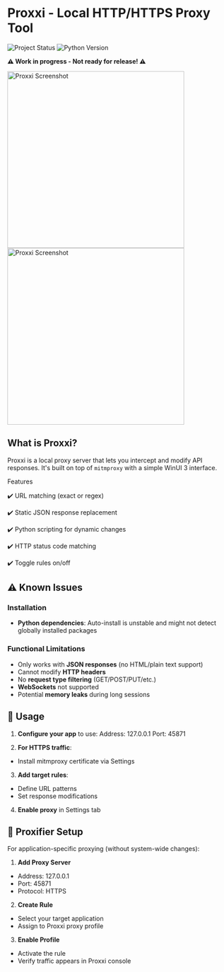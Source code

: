# Proxxi - Local HTTP/HTTPS Proxy Tool

![Project Status](https://img.shields.io/badge/status-alpha-red) 
![Python Version](https://img.shields.io/badge/python-3.8+-blue)

**⚠️ Work in progress - Not ready for release! ⚠️**  

<img src="https://github.com/user-attachments/assets/9032b904-0604-4913-bda5-b8ba21bf0a34" width="400" alt="Proxxi Screenshot">     <img src="https://github.com/user-attachments/assets/d6fe4da8-deee-4a5f-bcd3-1dfabdbf5d51" width="400" alt="Proxxi Screenshot">

## What is Proxxi?

Proxxi is a local proxy server that lets you intercept and modify API responses. It's built on top of `mitmproxy` with a simple WinUI 3 interface.

Features

✔️ URL matching (exact or regex)

✔️ Static JSON response replacement

✔️ Python scripting for dynamic changes

✔️ HTTP status code matching

✔️ Toggle rules on/off

## ⚠️ Known Issues

### Installation
- **Python dependencies**: Auto-install is unstable and might not detect globally installed packages  

### Functional Limitations
- Only works with **JSON responses** (no HTML/plain text support)
- Cannot modify **HTTP headers**
- No **request type filtering** (GET/POST/PUT/etc.)
- **WebSockets** not supported
- Potential **memory leaks** during long sessions

## 🚀 Usage

1. **Configure your app** to use:
Address: 127.0.0.1
Port: 45871


2. **For HTTPS traffic**:
- Install mitmproxy certificate via Settings

3. **Add target rules**:
- Define URL patterns
- Set response modifications

4. **Enable proxy** in Settings tab

## 🔧 Proxifier Setup

For application-specific proxying (without system-wide changes):

1. **Add Proxy Server**
- Address: 127.0.0.1
- Port: 45871 
- Protocol: HTTPS

2. **Create Rule**
- Select your target application
- Assign to Proxxi proxy profile

3. **Enable Profile**
- Activate the rule
- Verify traffic appears in Proxxi console

